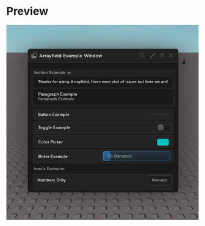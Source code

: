 # Preview 
![a](https://raw.githubusercontent.com/picogoat/Roblox-UI-Libs/main/Arrayfield/arrayfield.PNG)

